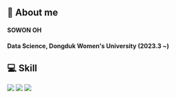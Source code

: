 ## 👋 About me
#### SOWON OH
#### Data Science, Dongduk Women's University (2023.3 ~)

## :computer: Skill
<!--Python-->
<img src="https://img.shields.io/badge/Python-3776AB?style=flat-square&logo=Python&logoColor=white"/>
<!--Pandas-->
<img src="https://img.shields.io/badge/pandas-#150458?style=flat-square&logo=pandas&logoColor=white"/>

<img src="https://img.shields.io/badge/unity-#FFFFFF?style=flat-square&logo=unity&logoColor=white"/>
